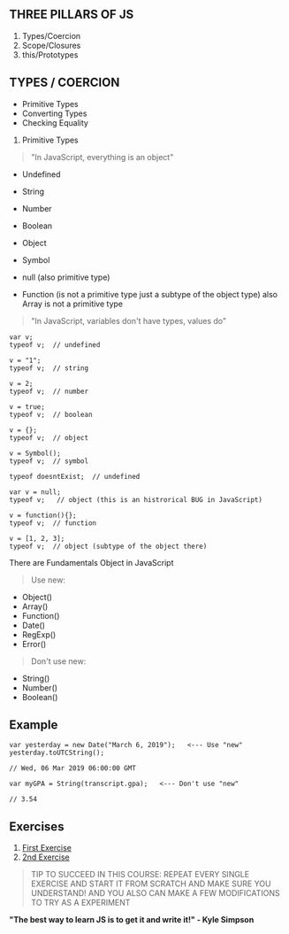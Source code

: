 ## THREE PILLARS OF JS

1. Types/Coercion
2. Scope/Closures
3. this/Prototypes

## TYPES / COERCION

* Primitive Types
* Converting Types
* Checking Equality

1. Primitive Types 

> "In JavaScript, everything is an object"

* Undefined
* String
* Number
* Boolean
* Object
* Symbol

* null (also primitive type)
* Function (is not a primitive type just a subtype of the object type) also Array is not a primitive type

> "In JavaScript, variables don't have types, values do"

```
var v;
typeof v;  // undefined

v = "1";
typeof v;  // string

v = 2;
typeof v;  // number

v = true;
typeof v;  // boolean

v = {};
typeof v;  // object

v = Symbol();
typeof v;  // symbol

typeof doesntExist;  // undefined

var v = null;
typeof v;   // object (this is an histrorical BUG in JavaScript)

v = function(){};
typeof v;  // function

v = [1, 2, 3];
typeof v;  // object (subtype of the object there)

```

There are Fundamentals Object in JavaScript

> Use new:

* Object()
* Array()
* Function()
* Date()
* RegExp()
* Error()

> Don't use new:

* String()
* Number()
* Boolean()

## Example 

```
var yesterday = new Date("March 6, 2019");   <--- Use "new"
yesterday.toUTCString();

// Wed, 06 Mar 2019 06:00:00 GMT   

var myGPA = String(transcript.gpa);   <--- Don't use "new"

// 3.54
```
## Exercises

1. [First Exercise](https://github.com/devdezzies/Fundamentals-JavaScript/blob/main/Primer/primerExercise.md)
2. [2nd Exercise](https://github.com/devdezzies/Fundamentals-JavaScript/blob/main/FinalExercise/Instructions.md)

> TIP TO SUCCEED IN THIS COURSE: REPEAT EVERY SINGLE EXERCISE AND START IT FROM SCRATCH AND MAKE SURE YOU UNDERSTAND!
> AND YOU ALSO CAN MAKE A FEW MODIFICATIONS TO TRY AS A EXPERIMENT

**"The best way to learn JS is to get it and write it!" - Kyle Simpson**









